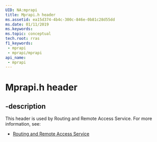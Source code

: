 ```yaml
---
UID: NA:mprapi
title: Mprapi.h header
ms.assetid: ea15d374-4b4c-300c-846e-0b81c28d55dd
ms.date: 01/11/2019
ms.keywords: 
ms.topic: conceptual
tech.root: rras
f1_keywords:
 - mprapi
 - mprapi/mprapi
api_name:
 - mprapi
---
```


# Mprapi.h header


## -description

This header is used by Routing and Remote Access Service. For more information, see:

- [Routing and Remote Access Service](../_rras/index.md)

